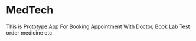 # MedTech
This is Prototype App For Booking Appointment With Doctor, Book Lab Test order medicine etc.

